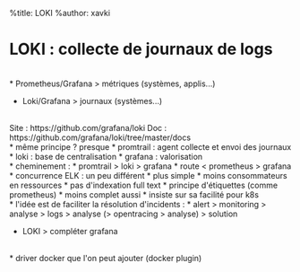 %title: LOKI
%author: xavki


# LOKI : collecte de journaux de logs


<br>
* Prometheus/Grafana > métriques (systèmes, applis...)


* Loki/Grafana > journaux (systèmes...)

<br>
Site : https://github.com/grafana/loki
Doc : https://github.com/grafana/loki/tree/master/docs

<br>
* même principe ? presque
		* promtrail : agent collecte et envoi des journaux
		* loki : base de centralisation
		* grafana : valorisation

<br>
* cheminement :
	* promtrail > loki > grafana
	* route < prometheus > grafana

<br>
* concurrence ELK : un peu différent
		* plus simple
		* moins consommateurs en ressources
			* pas d'indexation full text
		* principe d'étiquettes (comme prometheus)
		* moins complet aussi
		* insiste sur sa facilité pour k8s

<br>
* l'idée est de faciliter la résolution d'incidents : 
		* alert > monitoring > analyse > logs > analyse (> opentracing > analyse) > solution

* LOKI > compléter grafana

<br>
* driver docker que l'on peut ajouter (docker plugin)


